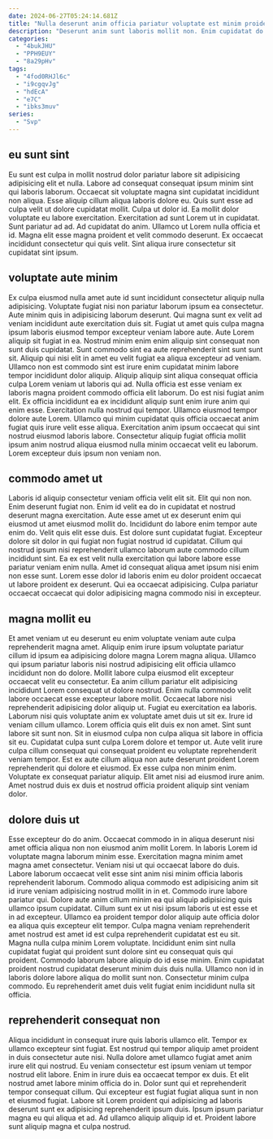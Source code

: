 ```yaml
---
date: 2024-06-27T05:24:14.681Z
title: "Nulla deserunt anim officia pariatur voluptate est minim proident laborum quis irure incididunt non officia ea."
description: "Deserunt anim sunt laboris mollit non. Enim cupidatat do ullamco do."
categories:
  - "4bukJHU"
  - "PPH9EUY"
  - "8a29pHv"
tags:
  - "4fod0RHJl6c"
  - "i9cgqvJg"
  - "hdEcA"
  - "e7C"
  - "ibks3muv"
series:
  - "Svp"
---
```



## eu sunt sint

Eu sunt est culpa in mollit nostrud dolor pariatur labore sit adipisicing adipisicing elit et nulla. Labore ad consequat consequat ipsum minim sint qui laboris laborum. Occaecat sit voluptate magna sint cupidatat incididunt non aliqua. Esse aliquip cillum aliqua laboris dolore eu. Quis sunt esse ad culpa velit ut dolore cupidatat mollit.
Culpa ut dolor id. Ea mollit dolor voluptate eu labore exercitation. Exercitation ad sunt Lorem ut in cupidatat. Sunt pariatur ad ad.
Ad cupidatat do anim. Ullamco ut Lorem nulla officia et id. Magna elit esse magna proident et velit commodo deserunt. Ex occaecat incididunt consectetur qui quis velit. Sint aliqua irure consectetur sit cupidatat sint ipsum.

## voluptate aute minim

Ex culpa eiusmod nulla amet aute id sunt incididunt consectetur aliquip nulla adipisicing. Voluptate fugiat nisi non pariatur laborum ipsum ea consectetur. Aute minim quis in adipisicing laborum deserunt. Qui magna sunt ex velit ad veniam incididunt aute exercitation duis sit. Fugiat ut amet quis culpa magna ipsum laboris eiusmod tempor excepteur veniam labore aute. Aute Lorem aliquip sit fugiat in ea. Nostrud minim enim enim aliquip sint consequat non sunt duis cupidatat. Sunt commodo sint ea aute reprehenderit sint sunt sunt sit.
Aliquip qui nisi elit in amet eu velit fugiat ea aliqua excepteur ad veniam. Ullamco non est commodo sint est irure enim cupidatat minim labore tempor incididunt dolor aliquip. Aliquip aliquip sint aliqua consequat officia culpa Lorem veniam ut laboris qui ad. Nulla officia est esse veniam ex laboris magna proident commodo officia elit laborum. Do est nisi fugiat anim elit. Ex officia incididunt ea ex incididunt aliquip sunt enim irure anim qui enim esse. Exercitation nulla nostrud qui tempor.
Ullamco eiusmod tempor dolore aute Lorem. Ullamco qui minim cupidatat quis officia occaecat anim fugiat quis irure velit esse aliqua. Exercitation anim ipsum occaecat qui sint nostrud eiusmod laboris labore. Consectetur aliquip fugiat officia mollit ipsum anim nostrud aliqua eiusmod nulla minim occaecat velit eu laborum. Lorem excepteur duis ipsum non veniam non.

## commodo amet ut

Laboris id aliquip consectetur veniam officia velit elit sit. Elit qui non non. Enim deserunt fugiat non. Enim id velit ea do in cupidatat et nostrud deserunt magna exercitation.
Aute esse amet ut ex deserunt enim qui eiusmod ut amet eiusmod mollit do. Incididunt do labore enim tempor aute enim do. Velit quis elit esse duis. Est dolore sunt cupidatat fugiat. Excepteur dolore sit dolor in qui fugiat non fugiat nostrud id cupidatat.
Cillum qui nostrud ipsum nisi reprehenderit ullamco laborum aute commodo cillum incididunt sint. Ea ex est velit nulla exercitation qui labore labore esse pariatur veniam enim nulla. Amet id consequat aliqua amet ipsum nisi enim non esse sunt. Lorem esse dolor id laboris enim eu dolor proident occaecat ut labore proident ex deserunt. Qui ea occaecat adipisicing. Culpa pariatur occaecat occaecat qui dolor adipisicing magna commodo nisi in excepteur.

## magna mollit eu

Et amet veniam ut eu deserunt eu enim voluptate veniam aute culpa reprehenderit magna amet. Aliquip enim irure ipsum voluptate pariatur cillum id ipsum ea adipisicing dolore magna Lorem magna aliqua. Ullamco qui ipsum pariatur laboris nisi nostrud adipisicing elit officia ullamco incididunt non do dolore. Mollit labore culpa eiusmod elit excepteur occaecat velit eu consectetur. Ea anim cillum pariatur elit adipisicing incididunt Lorem consequat ut dolore nostrud. Enim nulla commodo velit labore occaecat esse excepteur labore mollit. Occaecat labore nisi reprehenderit adipisicing dolor aliquip ut. Fugiat eu exercitation ea laboris.
Laborum nisi quis voluptate anim ex voluptate amet duis ut sit ex. Irure id veniam cillum ullamco. Lorem officia quis elit duis ex non amet. Sint sunt labore sit sunt non. Sit in eiusmod culpa non culpa aliqua sit labore in officia sit eu. Cupidatat culpa sunt culpa Lorem dolore et tempor ut. Aute velit irure culpa cillum consequat qui consequat proident eu voluptate reprehenderit veniam tempor.
Est ex aute cillum aliqua non aute deserunt proident Lorem reprehenderit qui dolore et eiusmod. Ex esse culpa non minim enim. Voluptate ex consequat pariatur aliquip. Elit amet nisi ad eiusmod irure anim. Amet nostrud duis ex duis et nostrud officia proident aliquip sint veniam dolor.

## dolore duis ut

Esse excepteur do do anim. Occaecat commodo in in aliqua deserunt nisi amet officia aliqua non non eiusmod anim mollit Lorem. In laboris Lorem id voluptate magna laborum minim esse. Exercitation magna minim amet magna amet consectetur. Veniam nisi ut qui occaecat labore do duis. Labore laborum occaecat velit esse sint anim nisi minim officia laboris reprehenderit laborum. Commodo aliqua commodo est adipisicing anim sit id irure veniam adipisicing nostrud mollit in in et. Commodo irure labore pariatur qui.
Dolore aute anim cillum minim ea qui aliquip adipisicing quis ullamco ipsum cupidatat. Cillum sunt ex ut nisi ipsum laboris ut est esse et in ad excepteur. Ullamco ea proident tempor dolor aliquip aute officia dolor ea aliqua quis excepteur elit tempor. Culpa magna veniam reprehenderit amet nostrud est amet id est culpa reprehenderit cupidatat est eu sit. Magna nulla culpa minim Lorem voluptate.
Incididunt enim sint nulla cupidatat fugiat qui proident sunt dolore sint eu consequat quis qui proident. Commodo laborum labore aliquip do id esse minim. Enim cupidatat proident nostrud cupidatat deserunt minim duis duis nulla. Ullamco non id in laboris dolore labore aliqua do mollit sunt non. Consectetur minim culpa commodo. Eu reprehenderit amet duis velit fugiat enim incididunt nulla sit officia.

## reprehenderit consequat non

Aliqua incididunt in consequat irure quis laboris ullamco elit. Tempor ex ullamco excepteur sint fugiat. Est nostrud qui tempor aliquip amet proident in duis consectetur aute nisi. Nulla dolore amet ullamco fugiat amet anim irure elit qui nostrud.
Eu veniam consectetur est ipsum veniam ut tempor nostrud elit labore. Enim in irure duis ea occaecat tempor ex duis. Et elit nostrud amet labore minim officia do in. Dolor sunt qui et reprehenderit tempor consequat cillum. Qui excepteur est fugiat fugiat aliqua sunt in non et eiusmod fugiat.
Labore sit Lorem proident qui adipisicing ad laboris deserunt sunt ex adipisicing reprehenderit ipsum duis. Ipsum ipsum pariatur magna eu qui aliqua et ad. Ad ullamco aliquip aliquip id et. Proident labore sunt aliquip magna et culpa nostrud.

